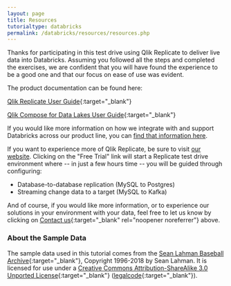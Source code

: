 ```yaml
---
layout: page
title: Resources
tutorialtype: databricks
permalink: /databricks/resources/resources.php
---
```


Thanks for participating in this test drive using Qlik Replicate to deliver
live data into Databricks. Assuming you followed all the steps and 
completed the exercises, we are confident that you will have found the experience to be
a good one and that our focus on ease of use was evident.

The product documentation can be found here:

[Qlik Replicate User Guide](/files/Qlik_Replicate_User_Guide.pdf){:target="_blank"}

[Qlik Compose for Data Lakes User Guide](/files/Qlik_Compose_for_Data_Lakes_User_Guide.pdf){:target="_blank"}

If you would like more information on how we integrate with and
support Databricks across our product line,
you can [find that information here](https://www.qlik.com/us/products/technology/databricks).

If you want to experience more of Qlik Replicate, be sure to visit
[our website](https://www.qlik.com/us/products/data-integration-products). 
Clicking on the "Free Trial" link will start a Replicate test drive environment 
where -- in just a few hours time -- you will be guided through configuring:

* Database-to-database replication (MySQL to Postgres)
* Streaming change data to a target (MySQL to Kafka)

And of course, if you would like more information, or to experience our solutions in your environment
with your data, feel free to let us know by clicking on 
[Contact us](https://www.qlik.com/us/try-or-buy/buy-now?campaignid=7013z000000jSeg){:target="_blank" rel="noopener noreferrer"} above.

### About the Sample Data
The sample data used in this tutorial comes from the
[Sean Lahman Baseball Archive](http://www.seanlahman.com/baseball-archive/statistics){:target="_blank"},
Copyright 1996-2018 by Sean Lahman. It is licensed for use under a
[Creative Commons Attribution-ShareAlike 3.0 Unported License](http://creativecommons.org/licenses/by-sa/3.0/){:target="_blank"} 
([legalcode](https://creativecommons.org/licenses/by-sa/3.0/legalcode){:target="_blank"}).


